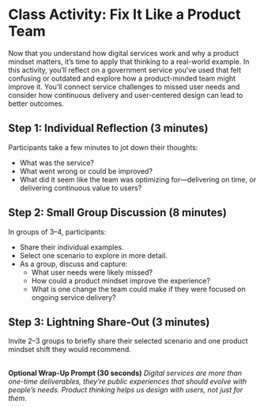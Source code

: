 # Class Activity: Fix It Like a Product Team 
Now that you understand how digital services work and why a product mindset matters, it’s time to apply that thinking to a real-world example. In this activity, you’ll reflect on a government service you’ve used that felt confusing or outdated and explore how a product-minded team might improve it. You’ll connect service challenges to missed user needs and consider how continuous delivery and user-centered design can lead to better outcomes.

## Step 1: Individual Reflection (3 minutes)
Participants take a few minutes to jot down their thoughts:
- What was the service?
- What went wrong or could be improved?
- What did it seem like the team was optimizing for—delivering on time, or delivering continuous value to users?

## Step 2: Small Group Discussion (8 minutes)
In groups of 3–4, participants:
- Share their individual examples.
- Select one scenario to explore in more detail.
- As a group, discuss and capture:
    - What user needs were likely missed?
    - How could a product mindset improve the experience?
    - What is one change the team could make if they were focused on ongoing service delivery?

## Step 3: Lightning Share-Out (3 minutes)
Invite 2–3 groups to briefly share their selected scenario and one product mindset shift they would recommend.</br>
</br>

**Optional Wrap-Up Prompt (30 seconds)**
_Digital services are more than one-time deliverables, they’re public experiences that should evolve with people’s needs. Product thinking helps us design with users, not just for them_.
